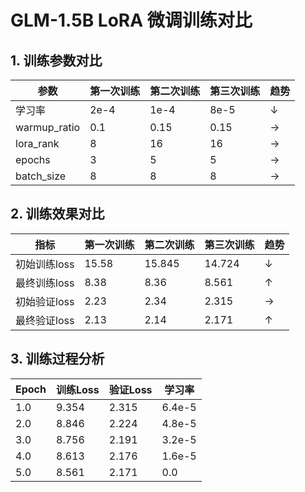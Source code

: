 # GLM-1.5B LoRA 微调训练对比

## 1. 训练参数对比

| 参数 | 第一次训练 | 第二次训练 | 第三次训练 | 趋势 |
|------|------------|------------|------------|------|
| 学习率 | 2e-4 | 1e-4 | 8e-5 | ↓ |
| warmup_ratio | 0.1 | 0.15 | 0.15 | → |
| lora_rank | 8 | 16 | 16 | → |
| epochs | 3 | 5 | 5 | → |
| batch_size | 8 | 8 | 8 | → |

## 2. 训练效果对比

| 指标 | 第一次训练 | 第二次训练 | 第三次训练 | 趋势 |
|------|------------|------------|------------|------|
| 初始训练loss | 15.58 | 15.845 | 14.724 | ↓ |
| 最终训练loss | 8.38 | 8.36 | 8.561 | ↑ |
| 初始验证loss | 2.23 | 2.34 | 2.315 | → |
| 最终验证loss | 2.13 | 2.14 | 2.171 | ↑ |

## 3. 训练过程分析

| Epoch | 训练Loss | 验证Loss | 学习率 |
|-------|----------|----------|---------|
| 1.0 | 9.354 | 2.315 | 6.4e-5 |
| 2.0 | 8.846 | 2.224 | 4.8e-5 |
| 3.0 | 8.756 | 2.191 | 3.2e-5 |
| 4.0 | 8.613 | 2.176 | 1.6e-5 |
| 5.0 | 8.561 | 2.171 | 0.0 |